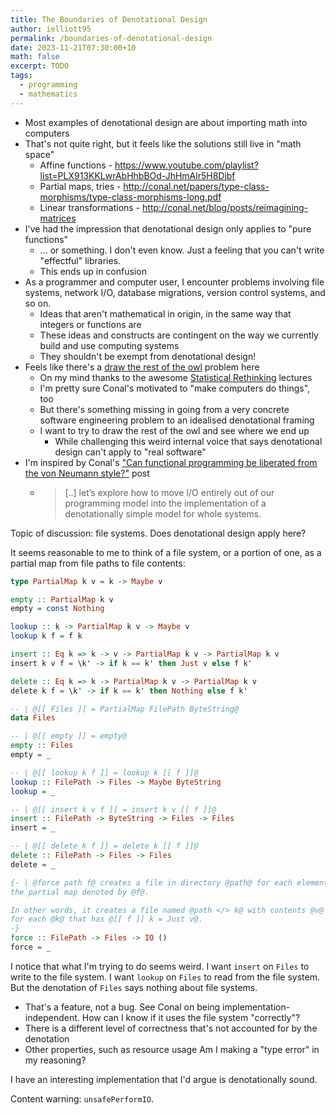 ```yaml
---
title: The Boundaries of Denotational Design
author: ielliott95
permalink: /boundaries-of-denotational-design
date: 2023-11-21T07:30:00+10
math: false
excerpt: TODO
tags:
  - programming
  - mathematics
---
```


* Most examples of denotational design are about importing math into computers
* That's not quite right, but it feels like the solutions still live in "math space"
  * Affine functions - https://www.youtube.com/playlist?list=PLX913KKLwrAbHhbBOd-JhHmAlr5H8Djbf
  * Partial maps, tries - http://conal.net/papers/type-class-morphisms/type-class-morphisms-long.pdf
  * Linear transformations - http://conal.net/blog/posts/reimagining-matrices
* I've had the impression that denotational design only applies to "pure functions"
  * ... or something. I don't even know. Just a feeling that you can't write "effectful"
    libraries.
  * This ends up in confusion
* As a programmer and computer user, I encounter problems involving file systems,
  network I/O, database migrations, version control systems, and so on.
  * Ideas that aren't mathematical in origin, in the same way that integers or functions are
  * These ideas and constructs are contingent on the way we currently build and use
    computing systems
  * They shouldn't be exempt from denotational design!
* Feels like there's a [draw the rest of the owl](https://www.deviantart.com/rayfan9876/art/How-to-draw-an-owl-177608203)
  problem here
  * On my mind thanks to the awesome [Statistical Rethinking](https://www.youtube.com/watch?v=cclUd_HoRlo&list=PLDcUM9US4XdMROZ57-OIRtIK0aOynbgZN&index=2)
    lectures
  * I'm pretty sure Conal's motivated to "make computers do things", too
  * But there's something missing in going from a very concrete software engineering
    problem to an idealised denotational framing
  * I want to try to draw the rest of the owl and see where we end up
    * While challenging this weird internal voice that says denotational design
      can't apply to "real software"
* I'm inspired by Conal's ["Can functional programming be liberated from the von Neumann style?"](http://conal.net/blog/posts/can-functional-programming-be-liberated-from-the-von-neumann-paradigm)
  post
  * > [..] let’s explore how to move I/O entirely out of our programming model into the
    > implementation of a denotationally simple model for whole systems.
    
Topic of discussion: file systems. Does denotational design apply here?

It seems reasonable to me to think of a file system, or a portion of one,
as a partial map from file paths to file contents:

```haskell
type PartialMap k v = k -> Maybe v

empty :: PartialMap k v  
empty = const Nothing

lookup :: k -> PartialMap k v -> Maybe v
lookup k f = f k

insert :: Eq k => k -> v -> PartialMap k v -> PartialMap k v
insert k v f = \k' -> if k == k' then Just v else f k'

delete :: Eq k => k -> PartialMap k v -> PartialMap k v
delete k f = \k' -> if k == k' then Nothing else f k'
```

```haskell
-- | @[[ Files ]] = PartialMap FilePath ByteString@
data Files

-- | @[[ empty ]] = empty@
empty :: Files
empty = _

-- | @[[ lookup k f ]] = lookup k [[ f ]]@
lookup :: FilePath -> Files -> Maybe ByteString
lookup = _

-- | @[[ insert k v f ]] = insert k v [[ f ]]@
insert :: FilePath -> ByteString -> Files -> Files
insert = _

-- | @[[ delete k f ]] = delete k [[ f ]]@
delete :: FilePath -> Files -> Files
delete = _

{- | @force path f@ creates a file in directory @path@ for each element of
the partial map denoted by @f@.

In other words, it creates a file named @path </> k@ with contents @v@
for each @k@ that has @[[ f ]] k = Just v@.
-}
force :: FilePath -> Files -> IO ()
force = _
```

I notice that what I'm trying to do seems weird.
I want `insert` on `Files` to write to the file system.
I want `lookup` on `Files` to read from the file system.
But the denotation of `Files` says nothing about file systems.
* That's a feature, not a bug. See Conal on being implementation-independent.
How can I know if it uses the file system "correctly"?
* There is a different level of correctness that's not accounted for by the denotation
* Other properties, such as resource usage
Am I making a "type error" in my reasoning?

I have an interesting implementation that I'd argue is denotationally sound.

Content warning: `unsafePerformIO`.